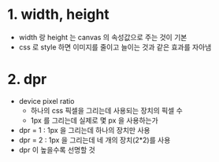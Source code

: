 # 1. width, height

- width 랑 height 는 canvas 의 속성값으로 주는 것이 기본
- css 로 style 하면 이미지를 줄이고 늘이는 것과 같은 효과를 자아냄

# 2. dpr

- device pixel ratio
  - 하나의 css 픽셀을 그리는데 사용되는 장치의 픽셀 수
  - 1px 를 그리는데 실제로 몇 px 을 사용하는가
- dpr = 1 : 1px 을 그리는데 하나의 장치만 사용
- dpr = 2 : 1px 을 그리는데 네 개의 장치(2\*2)를 사용
- dpr 이 높을수록 선명할 것
